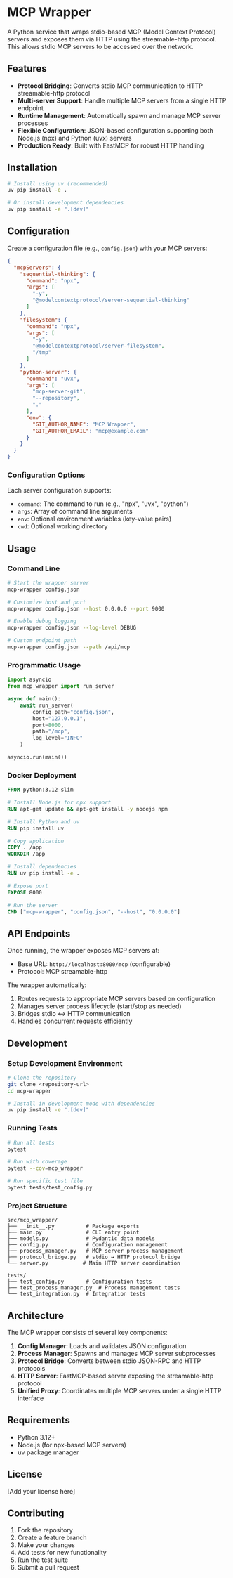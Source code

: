 # MCP Wrapper

A Python service that wraps stdio-based MCP (Model Context Protocol) servers and exposes them via HTTP using the streamable-http protocol. This allows stdio MCP servers to be accessed over the network.

## Features

- **Protocol Bridging**: Converts stdio MCP communication to HTTP streamable-http protocol
- **Multi-server Support**: Handle multiple MCP servers from a single HTTP endpoint
- **Runtime Management**: Automatically spawn and manage MCP server processes
- **Flexible Configuration**: JSON-based configuration supporting both Node.js (npx) and Python (uvx) servers
- **Production Ready**: Built with FastMCP for robust HTTP handling

## Installation

```bash
# Install using uv (recommended)
uv pip install -e .

# Or install development dependencies
uv pip install -e ".[dev]"
```

## Configuration

Create a configuration file (e.g., `config.json`) with your MCP servers:

```json
{
  "mcpServers": {
    "sequential-thinking": {
      "command": "npx",
      "args": [
        "-y",
        "@modelcontextprotocol/server-sequential-thinking"
      ]
    },
    "filesystem": {
      "command": "npx", 
      "args": [
        "-y",
        "@modelcontextprotocol/server-filesystem",
        "/tmp"
      ]
    },
    "python-server": {
      "command": "uvx",
      "args": [
        "mcp-server-git",
        "--repository",
        "."
      ],
      "env": {
        "GIT_AUTHOR_NAME": "MCP Wrapper",
        "GIT_AUTHOR_EMAIL": "mcp@example.com"
      }
    }
  }
}
```

### Configuration Options

Each server configuration supports:

- `command`: The command to run (e.g., "npx", "uvx", "python")
- `args`: Array of command line arguments  
- `env`: Optional environment variables (key-value pairs)
- `cwd`: Optional working directory

## Usage

### Command Line

```bash
# Start the wrapper server
mcp-wrapper config.json

# Customize host and port
mcp-wrapper config.json --host 0.0.0.0 --port 9000

# Enable debug logging
mcp-wrapper config.json --log-level DEBUG

# Custom endpoint path
mcp-wrapper config.json --path /api/mcp
```

### Programmatic Usage

```python
import asyncio
from mcp_wrapper import run_server

async def main():
    await run_server(
        config_path="config.json",
        host="127.0.0.1", 
        port=8000,
        path="/mcp",
        log_level="INFO"
    )

asyncio.run(main())
```

### Docker Deployment

```dockerfile
FROM python:3.12-slim

# Install Node.js for npx support
RUN apt-get update && apt-get install -y nodejs npm

# Install Python and uv
RUN pip install uv

# Copy application
COPY . /app
WORKDIR /app

# Install dependencies
RUN uv pip install -e .

# Expose port
EXPOSE 8000

# Run the server
CMD ["mcp-wrapper", "config.json", "--host", "0.0.0.0"]
```

## API Endpoints

Once running, the wrapper exposes MCP servers at:

- Base URL: `http://localhost:8000/mcp` (configurable)
- Protocol: MCP streamable-http

The wrapper automatically:
1. Routes requests to appropriate MCP servers based on configuration
2. Manages server process lifecycle (start/stop as needed)
3. Bridges stdio ↔ HTTP communication
4. Handles concurrent requests efficiently

## Development

### Setup Development Environment

```bash
# Clone the repository
git clone <repository-url>
cd mcp-wrapper

# Install in development mode with dependencies
uv pip install -e ".[dev]"
```

### Running Tests

```bash
# Run all tests
pytest

# Run with coverage
pytest --cov=mcp_wrapper

# Run specific test file
pytest tests/test_config.py
```

### Project Structure

```
src/mcp_wrapper/
├── __init__.py          # Package exports
├── main.py              # CLI entry point  
├── models.py            # Pydantic data models
├── config.py            # Configuration management
├── process_manager.py   # MCP server process management
├── protocol_bridge.py   # stdio ↔ HTTP protocol bridge
└── server.py           # Main HTTP server coordination

tests/
├── test_config.py       # Configuration tests
├── test_process_manager.py  # Process management tests
└── test_integration.py  # Integration tests
```

## Architecture

The MCP wrapper consists of several key components:

1. **Config Manager**: Loads and validates JSON configuration
2. **Process Manager**: Spawns and manages MCP server subprocesses  
3. **Protocol Bridge**: Converts between stdio JSON-RPC and HTTP protocols
4. **HTTP Server**: FastMCP-based server exposing the streamable-http protocol
5. **Unified Proxy**: Coordinates multiple MCP servers under a single HTTP interface

## Requirements

- Python 3.12+
- Node.js (for npx-based MCP servers)
- uv package manager

## License

[Add your license here]

## Contributing

1. Fork the repository
2. Create a feature branch
3. Make your changes
4. Add tests for new functionality
5. Run the test suite
6. Submit a pull request
